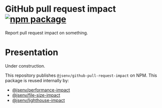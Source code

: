 # GitHub pull request impact [![npm package](https://img.shields.io/npm/v/@jsenv/github-pull-request-impact.svg?logo=npm&label=package)](https://www.npmjs.com/package/@jsenv/github-pull-request-impact)

Report pull request impact on something.

# Presentation

Under construction.

This repository publishes `@jsenv/github-pull-request-impact` on NPM. This package is reused internally by:

- [@jsenv/performance-impact](../jsenv-performance-impact)
- [@jsenv/file-size-impact](../jsenv-file-size-impact)
- [@jsenv/lighthouse-impact](../jsenv-lighthouse-impact)
